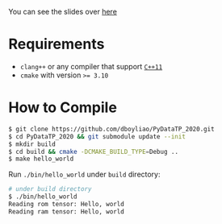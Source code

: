 
You can see the slides over [here](https://dboyliao.github.io/PyDataTP_2020)
# Requirements

- `clang++` or any compiler that support [`C++11`](https://en.wikipedia.org/wiki/C%2B%2B11)
- `cmake` with version `>= 3.10`

# How to Compile

```bash
$ git clone https://github.com/dboyliao/PyDataTP_2020.git
$ cd PyDataTP_2020 && git submodule update --init
$ mkdir build
$ cd build && cmake -DCMAKE_BUILD_TYPE=Debug ..
$ make hello_world
```

Run `./bin/hello_world` under `build` directory:

```bash
# under build directory
$ ./bin/hello_world
Reading rom tensor: Hello, world
Reading ram tensor: Hello, world
```
